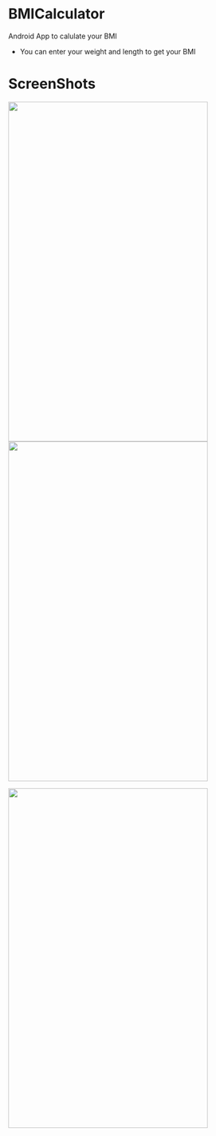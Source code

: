# BMICalculator
Android App to calulate your BMI

* You can enter your weight and length to get your BMI


# ScreenShots
<p float="left">
<img width=400 height=680 src="https://user-images.githubusercontent.com/26088754/43352495-c320ff80-9224-11e8-89ac-fc524e636274.png">
<img width=400 height=680 src="https://user-images.githubusercontent.com/26088754/43352496-c348f94a-9224-11e8-9820-8af0fb8e2018.png">  
</p>
<p float="left">
<img width=400 height=680 src="https://user-images.githubusercontent.com/26088754/43352497-c374b4cc-9224-11e8-9ad4-f3ddebfcfb25.png">  
</p>
